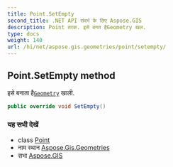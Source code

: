 ```yaml
---
title: Point.SetEmpty
second_title: .NET API संदर्भ के लिए Aspose.GIS
description: Point तरक. इसे बनत हैGeometry खल.
type: docs
weight: 140
url: /hi/net/aspose.gis.geometries/point/setempty/
---
```

## Point.SetEmpty method

इसे बनाता है[`Geometry`](../../geometry/) खाली.

```csharp
public override void SetEmpty()
```

### यह सभी देखें

* class [Point](../)
* नाम स्थान [Aspose.Gis.Geometries](../../point/)
* सभा [Aspose.GIS](../../../)


